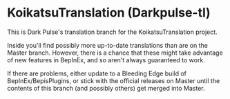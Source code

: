 # KoikatsuTranslation (Darkpulse-tl)
 
 This is Dark Pulse's translation branch for the KoikatsuTranslation project.
 
 Inside you'll find possibly more up-to-date translations than are on the Master branch. However, there is a chance that these might take advantage of new features in BepInEx, and so aren't always guaranteed to work.
 
 If there are problems, either update to a Bleeding Edge build of BepInEx/BepisPlugins, or stick with the official releases on Master until the contents of this branch (and possibly others) get merged into Master.
